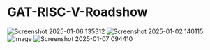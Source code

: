 # GAT-RISC-V-Roadshow
![Screenshot 2025-01-06 135312](https://github.com/user-attachments/assets/8941f4dc-8827-4646-81c2-3d2899fa6473)
![Screenshot 2025-01-02 140115](https://github.com/user-attachments/assets/6d1fbe37-9d52-40ca-82b7-c660e583792b)
![image](https://github.com/user-attachments/assets/e7f23540-0eed-4c9f-b1d0-5b59141d315f)
![Screenshot 2025-01-07 094410](https://github.com/user-attachments/assets/c6818740-566c-4f7c-a364-01dc9e28f50e)




